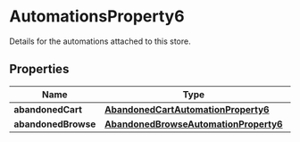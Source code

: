

# AutomationsProperty6

Details for the automations attached to this store.

## Properties

| Name | Type | Description | Notes |
|------------ | ------------- | ------------- | -------------|
|**abandonedCart** | [**AbandonedCartAutomationProperty6**](AbandonedCartAutomationProperty6.md) |  |  [optional] |
|**abandonedBrowse** | [**AbandonedBrowseAutomationProperty6**](AbandonedBrowseAutomationProperty6.md) |  |  [optional] |



